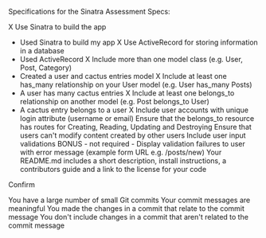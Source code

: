 Specifications for the Sinatra Assessment
Specs:

X Use Sinatra to build the app
  - Used Sinatra to build my app 
X Use ActiveRecord for storing information in a database
  - Used ActiveRecord
X Include more than one model class (e.g. User, Post, Category)
  - Created a user and cactus entries model
X Include at least one has_many relationship on your User model (e.g. User has_many Posts)
  - A user has many cactus entries
X Include at least one belongs_to relationship on another model (e.g. Post belongs_to User)
  - A cactus entry belongs to a user 
X Include user accounts with unique login attribute (username or email)
 Ensure that the belongs_to resource has routes for Creating, Reading, Updating and Destroying
 Ensure that users can't modify content created by other users
 Include user input validations
 BONUS - not required - Display validation failures to user with error message (example form URL e.g. /posts/new)
 Your README.md includes a short description, install instructions, a contributors guide and a link to the license for your code
 
Confirm

 You have a large number of small Git commits
 Your commit messages are meaningful
 You made the changes in a commit that relate to the commit message
 You don't include changes in a commit that aren't related to the commit message 